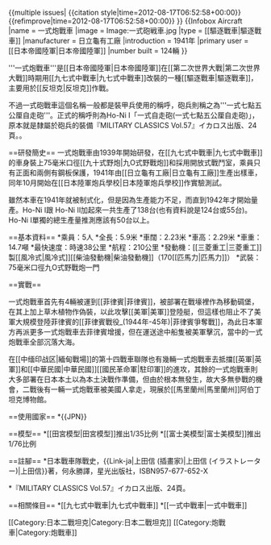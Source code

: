 {{multiple issues|
{{citation style|time=2012-08-17T06:52:58+00:00}}
{{refimprove|time=2012-08-17T06:52:58+00:00}}
}}
{{Infobox Aircraft
  |name = 一式炮戰車
  |image = Image:一式砲戦車.jpg
  |type = [[驅逐戰車|驅逐戰車]]
  |manufacturer = 日立龜有工廠
  |introduction = 1941年
  |primary user = [[日本帝國陸軍|日本帝國陸軍]]
  |number built = 124輛
}}

'''一式炮戰車'''是[[日本帝國陸軍|日本帝國陸軍]]在[[第二次世界大戰|第二次世界大戰]]時期用[[九七式中戰車|九七式中戰車]]改裝的一種[[驅逐戰車|驅逐戰車]]，主要用於[[反坦克|反坦克]]作戰。

不過一式砲戰車這個名稱一般都是裝甲兵使用的稱呼，砲兵則稱之為'''一式七點五公厘自走砲'''。正式的稱呼則為Ho-Ni I「一式自走砲(一式七點五公厘自走砲)」，原本就是隸屬於砲兵的裝備<ref>『MILITARY CLASSICS Vol.57』イカロス出版、24頁。</ref>。

==研發簡史==
一式炮戰車由1939年開始研發，在[[九七式中戰車|九七式中戰車]]的車身裝上75毫米口徑[[九十式野炮|九O式野戰炮]]和採用開放式戰鬥室，乘員只有正面和兩側有鋼板保護，1941年由[[日立龜有工廠|日立龜有工廠]]生產出樣車，同年10月開始在[[日本陸軍炮兵學校|日本陸軍炮兵學校]]作實驗測試。

雖然本車在1941年就被制式化，但是因為生產能力不足，而直到1942年才開始量產。Ho-Ni I跟 Ho-Ni II加起來一共生產了138台(也有資料說是124台或55台)。Ho-Ni I單獨的總生產量推測應該有50台以上。

==基本資料==
*乘員：5人
*全長：5.9米
*車闊：2.23米
*車高：2.29米
*車重：14.7噸
*最快速度：時速38公里
*航程：210公里
*發動機：[[三菱重工|三菱重工]]製[[風冷式|風冷式]][[柴油發動機|柴油發動機]]（170[[匹馬力|匹馬力]]）
*武裝：75毫米口徑九O式野戰炮一門

==實戰==


一式炮戰車首先有4輛被運到[[菲律賓|菲律賓]]，被部署在戰壕裡作為移動碉堡，在其上加上草木植物作偽裝，以此攻擊[[美軍|美軍]]登陸艇，但這樣也阻止不了美軍大規模登陸菲律賓的[[菲律賓戰役_(1944年-45年)|菲律賓爭奪戰]]，為此日本軍方再派更多一式炮戰車去菲律賓增援，但在運送途中船隻被美軍擊沉，當中的一式炮戰車全部沉落大海。

在[[中缅印战区|緬甸戰場]]的第十四戰車聯隊也有幾輛一式炮戰車去抵擋[[英軍|英軍]]和[[中華民國|中華民國]][[國民革命軍|駐印軍]]的進攻，其餘的一式炮戰車則大多部署在日本本土以為本土決戰作準備，但由於根本無發生，故大多無參戰的機會，二戰後有一輛一式炮戰車被美國人拿走，現展於[[馬里蘭州|馬里蘭州]]阿伯丁坦克博物館。

==使用國家==
*{{JPN}}

==模型==
*[[田宮模型|田宮模型]]推出1/35比例
*[[富士美模型|富士美模型]]推出1/76比例

==註腳==
*日本戰車隊戰史，{{Link-ja|上田信 (插畫家)|上田信 (イラストレーター)|上田信}}著，何永勝譯，星光出版社，ISBN957-677-652-X

*『MILITARY CLASSICS Vol.57』イカロス出版、24頁。

==相關條目==
*[[九七式中戰車|九七式中戰車]]
*[[一式中戰車|一式中戰車]]

[[Category:日本二戰坦克|Category:日本二戰坦克]]
[[Category:炮戰車|Category:炮戰車]]